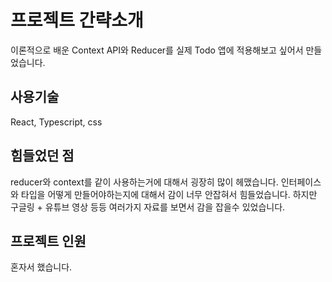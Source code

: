 # 프로젝트 간략소개

이론적으로 배운 Context API와 Reducer를 실제 Todo 앱에 적용해보고 싶어서 만들었습니다.

## 사용기술

React, Typescript, css

## 힘들었던 점

reducer와 context를 같이 사용하는거에 대해서 굉장히 많이 헤맸습니다.
인터페이스와 타입을 어떻게 만들어야하는지에 대해서 감이 너무 안잡혀서 힘들었습니다.
하지만 구글링 + 유튜브 영상 등등 여러가지 자료를 보면서 감을 잡을수 있었습니다.

## 프로젝트 인원

혼자서 했습니다.

